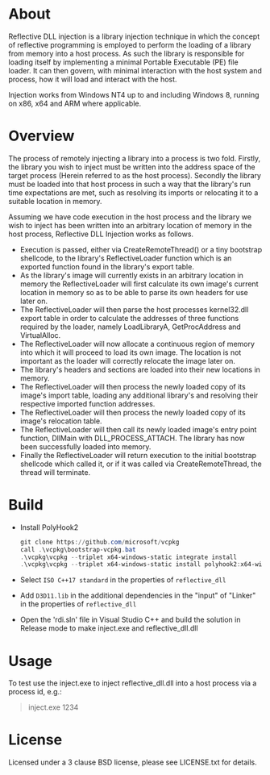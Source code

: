 About
=====

Reflective DLL injection is a library injection technique in which the concept of reflective programming is employed to perform the loading of a library from memory into a host process. As such the library is responsible for loading itself by implementing a minimal Portable Executable (PE) file loader. It can then govern, with minimal interaction with the host system and process, how it will load and interact with the host.

Injection works from Windows NT4 up to and including Windows 8, running on x86, x64 and ARM where applicable.

Overview
========

The process of remotely injecting a library into a process is two fold. Firstly, the library you wish to inject must be written into the address space of the target process (Herein referred to as the host process). Secondly the library must be loaded into that host process in such a way that the library's run time expectations are met, such as resolving its imports or relocating it to a suitable location in memory.

Assuming we have code execution in the host process and the library we wish to inject has been written into an arbitrary location of memory in the host process, Reflective DLL Injection works as follows.

* Execution is passed, either via CreateRemoteThread() or a tiny bootstrap shellcode, to the library's ReflectiveLoader function which is an exported function found in the library's export table.
* As the library's image will currently exists in an arbitrary location in memory the ReflectiveLoader will first calculate its own image's current location in memory so as to be able to parse its own headers for use later on.
* The ReflectiveLoader will then parse the host processes kernel32.dll export table in order to calculate the addresses of three functions required by the loader, namely LoadLibraryA, GetProcAddress and VirtualAlloc.
* The ReflectiveLoader will now allocate a continuous region of memory into which it will proceed to load its own image. The location is not important as the loader will correctly relocate the image later on.
* The library's headers and sections are loaded into their new locations in memory.
* The ReflectiveLoader will then process the newly loaded copy of its image's import table, loading any additional library's and resolving their respective imported function addresses.
* The ReflectiveLoader will then process the newly loaded copy of its image's relocation table.
* The ReflectiveLoader will then call its newly loaded image's entry point function, DllMain with DLL_PROCESS_ATTACH. The library has now been successfully loaded into memory.
* Finally the ReflectiveLoader will return execution to the initial bootstrap shellcode which called it, or if it was called via CreateRemoteThread, the thread will terminate.

Build
=====

* Install PolyHook2

  ```powershell
  git clone https://github.com/microsoft/vcpkg
  call .\vcpkg\bootstrap-vcpkg.bat
  .\vcpkg\vcpkg --triplet x64-windows-static integrate install
  .\vcpkg\vcpkg --triplet x64-windows-static install polyhook2:x64-windows
  ```

* Select `ISO C++17 standard` in the properties of `reflective_dll`
* Add `D3D11.lib` in the additional dependencies in the "input" of "Linker" in the properties of `reflective_dll`
* Open the 'rdi.sln' file in Visual Studio C++ and build the solution in Release mode to make inject.exe and reflective_dll.dll

Usage
=====

To test use the inject.exe to inject reflective_dll.dll into a host process via a process id, e.g.:

> inject.exe 1234

License
=======

Licensed under a 3 clause BSD license, please see LICENSE.txt for details.
